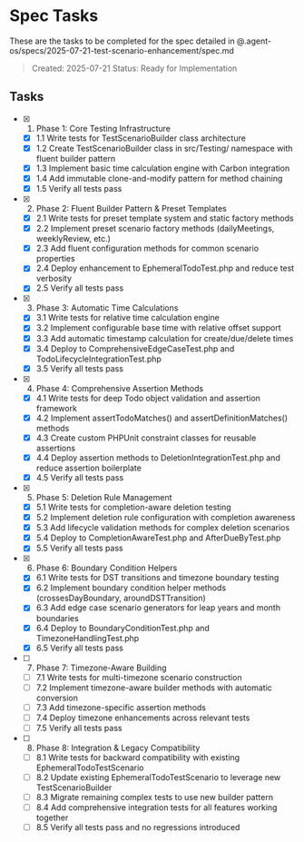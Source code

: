 # Spec Tasks

These are the tasks to be completed for the spec detailed in @.agent-os/specs/2025-07-21-test-scenario-enhancement/spec.md

> Created: 2025-07-21
> Status: Ready for Implementation

## Tasks

- [x] 1. Phase 1: Core Testing Infrastructure
  - [x] 1.1 Write tests for TestScenarioBuilder class architecture
  - [x] 1.2 Create TestScenarioBuilder class in src/Testing/ namespace with fluent builder pattern
  - [x] 1.3 Implement basic time calculation engine with Carbon integration
  - [x] 1.4 Add immutable clone-and-modify pattern for method chaining
  - [x] 1.5 Verify all tests pass

- [x] 2. Phase 2: Fluent Builder Pattern & Preset Templates
  - [x] 2.1 Write tests for preset template system and static factory methods
  - [x] 2.2 Implement preset scenario factory methods (dailyMeetings, weeklyReview, etc.)
  - [x] 2.3 Add fluent configuration methods for common scenario properties
  - [x] 2.4 Deploy enhancement to EphemeralTodoTest.php and reduce test verbosity
  - [x] 2.5 Verify all tests pass

- [x] 3. Phase 3: Automatic Time Calculations
  - [x] 3.1 Write tests for relative time calculation engine
  - [x] 3.2 Implement configurable base time with relative offset support
  - [x] 3.3 Add automatic timestamp calculation for create/due/delete times
  - [x] 3.4 Deploy to ComprehensiveEdgeCaseTest.php and TodoLifecycleIntegrationTest.php
  - [x] 3.5 Verify all tests pass

- [x] 4. Phase 4: Comprehensive Assertion Methods
  - [x] 4.1 Write tests for deep Todo object validation and assertion framework
  - [x] 4.2 Implement assertTodoMatches() and assertDefinitionMatches() methods
  - [x] 4.3 Create custom PHPUnit constraint classes for reusable assertions
  - [x] 4.4 Deploy assertion methods to DeletionIntegrationTest.php and reduce assertion boilerplate
  - [x] 4.5 Verify all tests pass

- [x] 5. Phase 5: Deletion Rule Management
  - [x] 5.1 Write tests for completion-aware deletion testing
  - [x] 5.2 Implement deletion rule configuration with completion awareness
  - [x] 5.3 Add lifecycle validation methods for complex deletion scenarios
  - [x] 5.4 Deploy to CompletionAwareTest.php and AfterDueByTest.php
  - [x] 5.5 Verify all tests pass

- [x] 6. Phase 6: Boundary Condition Helpers
  - [x] 6.1 Write tests for DST transitions and timezone boundary testing
  - [x] 6.2 Implement boundary condition helper methods (crossesDayBoundary, aroundDSTTransition)
  - [x] 6.3 Add edge case scenario generators for leap years and month boundaries
  - [x] 6.4 Deploy to BoundaryConditionTest.php and TimezoneHandlingTest.php
  - [x] 6.5 Verify all tests pass

- [ ] 7. Phase 7: Timezone-Aware Building
  - [ ] 7.1 Write tests for multi-timezone scenario construction
  - [ ] 7.2 Implement timezone-aware builder methods with automatic conversion
  - [ ] 7.3 Add timezone-specific assertion methods
  - [ ] 7.4 Deploy timezone enhancements across relevant tests
  - [ ] 7.5 Verify all tests pass

- [ ] 8. Phase 8: Integration & Legacy Compatibility
  - [ ] 8.1 Write tests for backward compatibility with existing EphemeralTodoTestScenario
  - [ ] 8.2 Update existing EphemeralTodoTestScenario to leverage new TestScenarioBuilder
  - [ ] 8.3 Migrate remaining complex tests to use new builder pattern
  - [ ] 8.4 Add comprehensive integration tests for all features working together
  - [ ] 8.5 Verify all tests pass and no regressions introduced